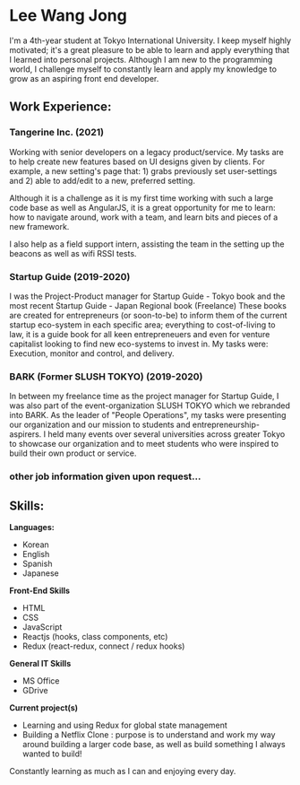 # Lee Wang Jong
I'm a 4th-year student at Tokyo International University.
I keep myself highly motivated; it's a great pleasure to be able to learn and apply everything that I learned into personal projects.
Although I am new to the programming world, I challenge myself to constantly learn and apply my knowledge to grow as an aspiring front end developer.

## Work Experience:

### Tangerine Inc. (2021)
Working with senior developers on a legacy product/service. My tasks are to help create new features based on UI designs given by clients. For example, a new setting's page that: 1) grabs previously set user-settings and 2) able to add/edit to a new, preferred setting.

Although it is a challenge as it is my first time working with such a large code base as well as AngularJS, it is a great opportunity for me to learn: how to navigate around, work with a team, and learn bits and pieces of a new framework.

I also help as a field support intern, assisting the team in the setting up the beacons as well as wifi RSSI tests.

### Startup Guide (2019-2020)
I was the Project-Product manager for Startup Guide - Tokyo book and the most recent Startup Guide - Japan Regional book (Freelance)
These books are created for entrepreneurs (or soon-to-be) to inform them of the current startup eco-system in each specific area; everything to cost-of-living to law, 
it is a guide book for all keen entrepreneuers and even for venture capitalist looking to find new eco-systems to invest in.
My tasks were: Execution, monitor and control, and delivery. 

### BARK (Former SLUSH TOKYO) (2019-2020)
In between my freelance time as the project manager for Startup Guide, I was also part of the event-organization SLUSH TOKYO which we rebranded into BARK.
As the leader of "People Operations", my tasks were presenting our organization and our mission to students and entrepreneurship-aspirers. 
I held many events over several universities across greater Tokyo to showcase our organization and to meet students who were inspired to build their own product or service.

### other job information given upon request...

## Skills:

**Languages:**

* Korean
* English
* Spanish
* Japanese

**Front-End Skills**

* HTML
* CSS 
* JavaScript
* Reactjs (hooks, class components, etc)
* Redux (react-redux, connect / redux hooks) 

**General IT Skills**
* MS Office
* GDrive

**Current project(s)**
* Learning and using Redux for global state management
* Building a Netflix Clone : purpose is to understand and work my way around building a larger code base, as well as build something I always wanted to build!


Constantly learning as much as I can and enjoying every day.

